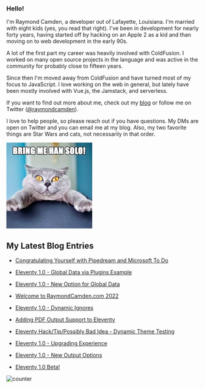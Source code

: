 ### Hello!

I'm Raymond Camden, a developer out of Lafayette, Louisiana. I'm married with eight kids (yes, you read that right). I've been in development for nearly forty years, having started off by hacking on an Apple 2 as a kid and than moving on to web development in the early 90s.

A lot of the first part my career was heavily involved with ColdFusion. I worked on many open source projects in the language and was active in the community for probably close to fifteen years. 

Since then I'm moved away from ColdFusion and have turned most of my focus to JavaScript. I love working on the web in general, but lately have been mostly involved with Vue.js, the Jamstack, and serverless. 

If you want to find out more about me, check out my [blog](https://www.raymondcamden.com) or follow me on Twitter ([@raymondcamden](https://twitter.com/raymondcamden)). 

I love to help people, so please reach out if you have questions. My DMs are open on Twitter and you can email me at my blog. Also, my two favorite things are Star Wars and cats, not necessarily in that order.

![Star Wars cat](https://raw.githubusercontent.com/cfjedimaster/cfjedimaster/master/cat.jpg)

<!-- RSS -->
## My Latest Blog Entries

* [Congratulating Yourself with Pipedream and Microsoft To Do](https://www.raymondcamden.com/2021/11/13/congratulating-yourself-with-pipedream-and-microsoft-to-do)

* [Eleventy 1.0 - Global Data via Plugins Example](https://www.raymondcamden.com/2021/11/07/eleventy-10-global-data-via-plugins-example)

* [Eleventy 1.0 - New Option for Global Data](https://www.raymondcamden.com/2021/11/02/eleventy-10-new-option-for-global-data)

* [Welcome to RaymondCamden.com 2022](https://www.raymondcamden.com/2021/10/21/welcome-to-raymondcamdencom-2022)

* [Eleventy 1.0 - Dynamic Ignores](https://www.raymondcamden.com/2021/10/15/eleventy-10-dynamic-ignores)

* [Adding PDF Output Support to Eleventy](https://www.raymondcamden.com/2021/10/13/adding-pdf-output-supports-to-eleventy)

* [Eleventy Hack/Tip/Possibly Bad Idea - Dynamic Theme Testing](https://www.raymondcamden.com/2021/10/11/eleventy-hacktippossibly-bad-idea-dynamic-theme-testing)

* [Eleventy 1.0 - Upgrading Experience](https://www.raymondcamden.com/2021/10/08/eleventy-10-upgrading-experience)

* [Eleventy 1.0 - New Output Options](https://www.raymondcamden.com/2021/10/07/eleventy-10-new-output-options)

* [Eleventy 1.0 Beta!](https://www.raymondcamden.com/2021/10/06/eleventy-10-beta)

<!-- ENDRSS -->

![counter](https://enzy20r2pibx5pb.m.pipedream.net)

